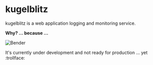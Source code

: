 kugelblitz
========

kugelblitz is a web application logging and monitoring service.

**Why? ... because ...**

![Bender](http://i.imgur.com/J0VXCAj.jpg)

It's currently under development and not ready for production ... yet :trollface:
